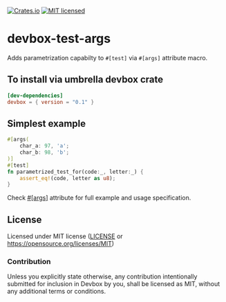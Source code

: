 [![Crates.io](https://img.shields.io/crates/v/devbox-test-args.svg)](https://crates.io/crates/devbox-test-args)
[![MIT licensed](https://img.shields.io/badge/license-MIT-blue.svg)](LICENSE)

# devbox-test-args

Adds parametrization capabilty to `#[test]` via `#[args]` attribute macro.

## To install via umbrella devbox crate

```toml
[dev-dependencies]
devbox = { version = "0.1" }
```

## Simplest example

```rust
#[args(
    char_a: 97, 'a';
    char_b: 98, 'b';
)]
#[test]
fn parametrized_test_for(code:_, letter:_) {
    assert_eq!(code, letter as u8);
}
```

Check [#\[args\]] attribute for full example and usage specification.

[#\[args\]]: https://doc.rust-lang.org/devbox_test_args/attr.args.html

## License

Licensed under MIT license ([LICENSE](LICENSE) or https://opensource.org/licenses/MIT)

### Contribution

Unless you explicitly state otherwise, any contribution intentionally submitted for inclusion in
Devbox by you, shall be licensed as MIT, without any additional terms or conditions.
